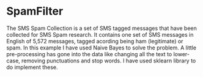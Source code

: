 # SpamFilter
The SMS Spam Collection is a set of SMS tagged messages that have been collected for SMS Spam research. It contains one set of SMS messages in English of 5,572 messages, tagged acording being ham (legitimate) or spam. 
In this example I have used Naive Bayes to solve the problem.
A little pre-processing has gone into the data like changing all the text to lower-case, removing punctuations and stop words. I have used sklearn library to do implement these.
